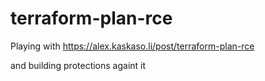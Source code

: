 # terraform-plan-rce

Playing with 
https://alex.kaskaso.li/post/terraform-plan-rce

and building protections againt it
